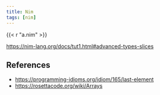 ```yaml
---
title: Nim
tags: [nim]
---
```


{{< r "a.nim" >}}

<https://nim-lang.org/docs/tut1.html#advanced-types-slices>

## References

- <https://programming-idioms.org/idiom/165/last-element>
- <https://rosettacode.org/wiki/Arrays>
